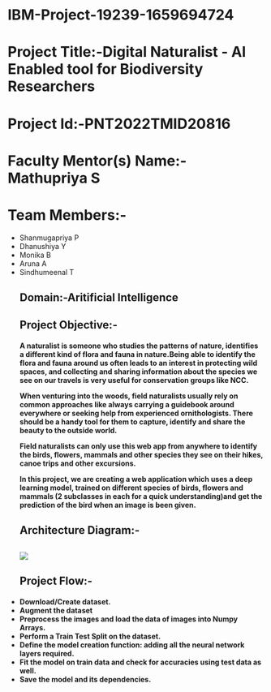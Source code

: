 # IBM-Project-19239-1659694724

<h1>Project Title:-Digital Naturalist - AI Enabled tool for Biodiversity Researchers</h1>
<h1>Project Id:-PNT2022TMID20816</h1>

<h1>Faculty Mentor(s) Name:- Mathupriya S</h1>  

<h1>Team Members:-</h1>
<ul>
<li>Shanmugapriya P</li>
<li>Dhanushiya Y</li>
<li>Monika B</li>
<li>Aruna A</li>
<li>Sindhumeenal T</li> 
<h2>Domain:-Aritificial Intelligence</h2>

<h2>Project Objective:-</h2>
<h4>A naturalist is someone who studies the patterns of nature, identifies a different kind of flora and fauna in nature.Being able to identify the flora and fauna around us often leads to an interest in protecting wild spaces, and collecting and sharing information about the species we see on our travels is very useful for conservation groups like NCC.

When venturing into the woods, field naturalists usually rely on common approaches like always carrying a guidebook around everywhere or seeking help from experienced ornithologists. There should be a handy tool for them to capture, identify and share the beauty to the outside world. 

Field naturalists can only use this web app from anywhere to identify the birds, flowers, mammals and other species they see on their hikes, canoe trips and other excursions.

In this project, we are creating a web application which uses a deep learning model, trained on different species of birds, flowers and mammals (2 subclasses in each for a quick understanding)and get the prediction of the bird when an image is been given. </h4>

<h2>Architecture Diagram:-<h2>
<img src="https://lh3.googleusercontent.com/zYy7n-JaraSS-1nC47xBKlQVAiGqTda679j8Sg3VgV-VLYAv58JPvHRmn-mcU1O66LTro8pC7eTiUt38RpCX9mSmG4UvQoF7Lp7ZOqJiQ5nqvrZ-G7WVlGv6MPu8FwwB77Q051g"/>
<h2>Project Flow:-</h2>
  <h4><li>Download/Create dataset.</li>
    <li>Augment the dataset</li>
    <li>Preprocess the images and load the data of images into Numpy Arrays.</li>
    <li>Perform a Train Test Split on the dataset.</li>
    <li>Define the model creation function: adding all the neural network layers required.</li>
    <li>Fit the model on train data and check for accuracies using test data as well.</li>
    <li>Save the model and its dependencies.</li></h4>
